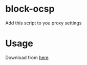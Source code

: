 # block-ocsp
Add this script to you proxy settings
# Usage
Download from [here](https://nrev.nullx.me)
